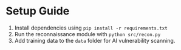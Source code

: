 # Setup Guide

1. Install dependencies using `pip install -r requirements.txt`
2. Run the reconnaissance module with `python src/recon.py`
3. Add training data to the `data` folder for AI vulnerability scanning.
